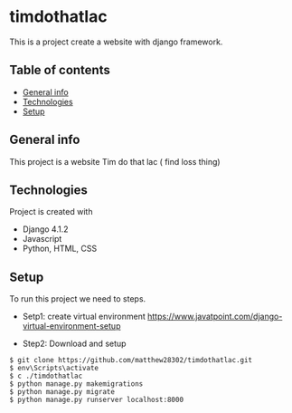 # timdothatlac
This is a project create a website with django framework.
## Table of contents

* [General info](#General-info)
* [Technologies](#technologies)
* [Setup](#setup)

## General info
This project is a website Tim do that lac ( find loss thing)

## Technologies
Project is created with
* Django 4.1.2
* Javascript
* Python, HTML, CSS

## Setup
To run this project we need to steps.

* Setp1: create virtual environment
https://www.javatpoint.com/django-virtual-environment-setup

* Step2: Download and setup

```
$ git clone https://github.com/matthew28302/timdothatlac.git 
$ env\Scripts\activate
$ c ./timdothatlac
$ python manage.py makemigrations
$ python manage.py migrate
$ python manage.py runserver localhost:8000
```